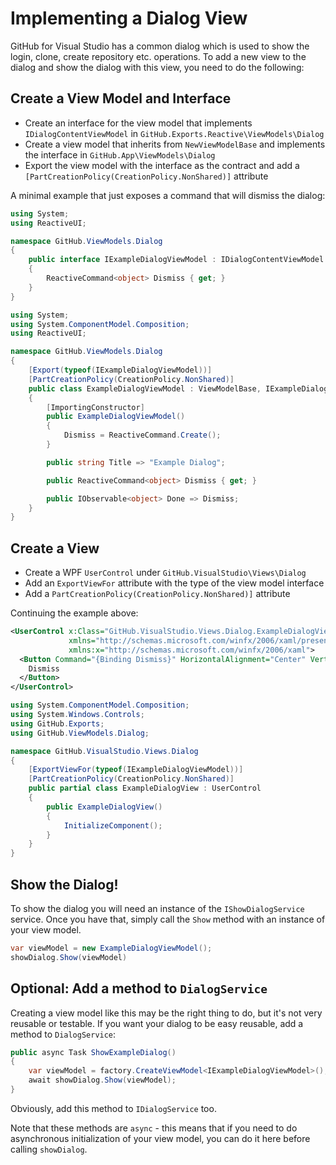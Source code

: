 # Implementing a Dialog View

GitHub for Visual Studio has a common dialog which is used to show the login, clone, create repository etc. operations. To add a new view to the dialog and show the dialog with this view, you need to do the following:

## Create a View Model and Interface

- Create an interface for the view model that implements `IDialogContentViewModel` in `GitHub.Exports.Reactive\ViewModels\Dialog`
- Create a view model that inherits from `NewViewModelBase` and implements the interface in `GitHub.App\ViewModels\Dialog`
- Export the view model with the interface as the contract and add a `[PartCreationPolicy(CreationPolicy.NonShared)]` attribute

A minimal example that just exposes a command that will dismiss the dialog:

```csharp
using System;
using ReactiveUI;

namespace GitHub.ViewModels.Dialog
{
    public interface IExampleDialogViewModel : IDialogContentViewModel
    {
        ReactiveCommand<object> Dismiss { get; }
    }
}
```

```csharp
using System;
using System.ComponentModel.Composition;
using ReactiveUI;

namespace GitHub.ViewModels.Dialog
{
    [Export(typeof(IExampleDialogViewModel))]
    [PartCreationPolicy(CreationPolicy.NonShared)]
    public class ExampleDialogViewModel : ViewModelBase, IExampleDialogViewModel
    {
        [ImportingConstructor]
        public ExampleDialogViewModel()
        {
            Dismiss = ReactiveCommand.Create();
        }

        public string Title => "Example Dialog";

        public ReactiveCommand<object> Dismiss { get; }

        public IObservable<object> Done => Dismiss;
    }
}
```

## Create a View

- Create a WPF `UserControl` under `GitHub.VisualStudio\Views\Dialog` 
- Add an `ExportViewFor` attribute with the type of the view model interface
- Add a `PartCreationPolicy(CreationPolicy.NonShared)]` attribute

Continuing the example above:

```xml
<UserControl x:Class="GitHub.VisualStudio.Views.Dialog.ExampleDialogView"
             xmlns="http://schemas.microsoft.com/winfx/2006/xaml/presentation"
             xmlns:x="http://schemas.microsoft.com/winfx/2006/xaml">
  <Button Command="{Binding Dismiss}" HorizontalAlignment="Center" VerticalAlignment="Center">
    Dismiss
  </Button>
</UserControl>
```

```csharp
using System.ComponentModel.Composition;
using System.Windows.Controls;
using GitHub.Exports;
using GitHub.ViewModels.Dialog;

namespace GitHub.VisualStudio.Views.Dialog
{
    [ExportViewFor(typeof(IExampleDialogViewModel))]
    [PartCreationPolicy(CreationPolicy.NonShared)]
    public partial class ExampleDialogView : UserControl
    {
        public ExampleDialogView()
        {
            InitializeComponent();
        }
    }
}
```

## Show the Dialog!

To show the dialog you will need an instance of the `IShowDialogService` service. Once you have that, simply call the `Show` method with an instance of your view model.

```csharp
var viewModel = new ExampleDialogViewModel();
showDialog.Show(viewModel)
```

## Optional: Add a method to `DialogService`

Creating a view model like this may be the right thing to do, but it's not very reusable or testable. If you want your dialog to be easy reusable, add a method to `DialogService`:

```csharp
public async Task ShowExampleDialog()
{
    var viewModel = factory.CreateViewModel<IExampleDialogViewModel>();
    await showDialog.Show(viewModel);
}
```

Obviously, add this method to `IDialogService` too.

Note that these methods are `async` - this means that if you need to do asynchronous initialization of your view model, you can do it here before calling `showDialog`.